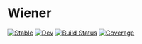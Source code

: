 # Wiener

[![Stable](https://img.shields.io/badge/docs-stable-blue.svg)](https://t-alfers.github.io/Wiener.jl/stable/)
[![Dev](https://img.shields.io/badge/docs-dev-blue.svg)](https://t-alfers.github.io/Wiener.jl/dev/)
[![Build Status](https://github.com/t-alfers/Wiener.jl/actions/workflows/CI.yml/badge.svg?branch=main)](https://github.com/t-alfers/Wiener.jl/actions/workflows/CI.yml?query=branch%3Amain)
[![Coverage](https://codecov.io/gh/t-alfers/Wiener.jl/branch/main/graph/badge.svg)](https://codecov.io/gh/t-alfers/Wiener.jl)
